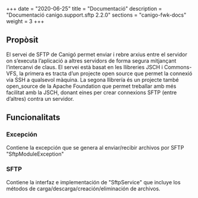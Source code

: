 +++
date        = "2020-06-25"
title       = "Documentació"
description = "Documentació canigo.support.sftp 2.2.0"
sections    = "canigo-fwk-docs"
weight      = 3
+++

## Propòsit

El servei de SFTP de Canigó permet enviar i rebre arxius entre el servidor on s’executa l’aplicació a altres servidors de forma segura mitjançant l’intercanvi de claus. El servei està basat en les llibreries JSCH i Commons-VFS, la primera es tracta d’un projecte open source que permet la connexió via SSH a qualsevol màquina. La segona llibrería és un projecte també open_source de la Apache Foundation que permet treballar amb més facilitat amb la JSCH, donant eines per crear connexions SFTP (entre d’altres) contra un servidor.

## Funcionalitats

### Excepción

Contiene la excepción que se genera al enviar/recibir archivos por SFTP "SftpModuleException"

### SFTP

Contiene la interfaz e implementación de "SftpService" que incluye los métodos de carga/descarga/creación/eliminación de archivos. 
